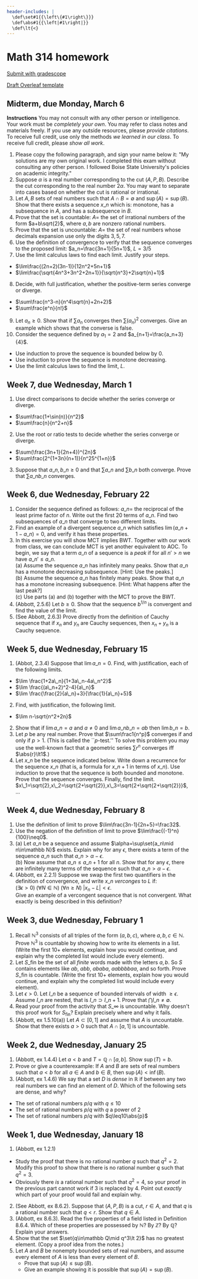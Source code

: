```yaml
---
header-includes: |
  \def\set#1{{\left\{#1\right\}}}
  \def\abs#1{{\left|#1\right|}}
  \def\lt{<}
---
```


# Math 314 homework

[Submit with gradescope](https://www.gradescope.com/courses/480803)

[Draft Overleaf template](https://www.overleaf.com/read/wqzxckcdzwzr)

## Midterm, due Monday, March 6

**Instructions** You may not consult with any other person or intelligence. Your work must be *completely your own*. You may refer to class notes and materials freely. If you use any outside resources, please *provide citations*. To receive full credit, use only the methods *we learned in our class*. To receive full credit, please *show all work*.

1. Please copy the following paragraph, and sign your name below it: "My solutions are my own original work. I completed this exam without consulting any other person. I followed Boise State University's policies on academic integrity."
2. Suppose $\alpha$ is a real number corresponding to the cut $(A,P,B)$. Describe the cut corresponding to the real number $2\alpha$. You may want to separate into cases based on whether the cut is rational or irrational.
3. Let $A,B$ sets of real numbers such that $A\cap B=\emptyset$ and $\sup(A)=\sup(B)$. Show that there exists a sequence $x\_n$ which is: monotone, has a subsequence in $A$, and has a subsequence in $B$.
4. Prove that the set is countable: $A=$ the set of irrational numbers of the form $a+b\sqrt{2}$, where $a,b$ are nonzero rational numbers.
5. Prove that the set is uncountable: $A=$ the set of real numbers whose decimals expansion use only the digits $3,5,7$.
6. Use the definition of convergence to verify that the sequence converges to the proposed limit: $a_n=\frac{3n+1}{5n+1}$, $L=3/5$
7. Use the limit calculus laws to find each limit. Justify your steps.  
  * $\lim\frac{(2n+2)(3n-1)}{12n^2+5n+1}$
  * $\lim\frac{\sqrt{4n^3+3n^2+2n+1}}{\sqrt{n^3}+2\sqrt{n}+1}$
8. Decide, with full justification, whether the positive-term series converge or diverge.  
  * $\sum\frac{n^3-n}{n^4\sqrt{n}+2n+2}$
  * $\sum\frac{e^n}{n!}$
9. Let $a_n\geq0$. Show that if $\sum a_n$ converges then $\sum(a_n)^2$ converges. Give an example which shows that the converse is false.
10. Consider the sequence defined by $a_1=2$ and $a_{n+1}=\frac{a_n+3}{4}$.  
  * Use induction to prove the sequence is bounded below by $0$.
  * Use induction to prove the sequence is monotone decreasing.
  * Use the limit calculus laws to find the limit, $L$.

## Week 7, due Wednesday, March 1

1. Use direct comparisons to decide whether the series converge or diverge.
  * $\sum\frac{1+\sin(n)}{n^2}$
  * $\sum\frac{n}{n^2+n}$
2. Use the root or ratio tests to decide whether the series converge or diverge.  
  * $\sum(\frac{3n+1}{2n+4})^{2n}$
  * $\sum\frac{2^{1+3n}(n+1)}{n^25^{1+n}}$
3. Suppose that $a\_n,b\_n\geq0$ and that $\sum a\_n$ and $\sum b\_n$ both converge. Prove that $\sum a\_nb\_n$ converges.


## Week 6, due Wednesday, February 22

1. Consider the sequence defined as follows: $a\_n=$ the reciprocal of the least prime factor of $n$. Write out the first 20 terms of $a\_n$. Find two subsequences of $a\_n$ that converge to two different limits.
2. Find an example of a divergent sequence $a\_n$ which satisfies $\lim(a\_{n+1}-a\_n)=0$, and verify it has these properties.
3. In this exercise you will show MCT implies BWT. Together with our work from class, we can conclude MCT is yet another equivalent to AOC. To begin, we say that a term $a\_n$ of a sequence is a *peak* if for all $n'>n$ we have $a\_n'\leq a\_n$.  
  (a) Assume the sequence $a\_n$ has infinitely many peaks. Show that $a\_n$ has a monotone decreasing subsequence. [Hint: Use the peaks.]  
  (b) Assume the sequence $a\_n$ has finitely many peaks. Show that $a\_n$ has a monotone increasing subsequence. [Hint: What happens after the last peak?]  
  (c) Use parts (a) and (b) together with the MCT to prove the BWT.
4. (Abbott, 2.5.6) Let $b\geq0$. Show that the sequence $b^{1/n}$ is convergent and find the value of the limit.
5. (See Abbott, 2.6.3) Prove directly from the definition of Cauchy sequence that if $x_n$ and $y_n$ are Cauchy sequences, then $x_n+y_n$ is a Cauchy sequence.

## Week 5, due Wednesday, February 15

1. (Abbot, 2.3.4) Suppose that $\lim a\_n=0$. Find, with justification, each of the following limits.  
  * $\lim \frac{1+2a\_n}{1+3a\_n-4a\_n^2}$
  * $\lim \frac{(a\_n+2)^2-4}{a\_n}$
  * $\lim \frac{\frac{2}{a\_n}+3}{\frac{1}{a\_n}+5}$
2. Find, with justification, the following limit.
  * $\lim n-\sqrt{n^2+2n}$
2. Show that if $\lim a\_n=a$ and $a\neq0$ and $\lim a\_nb\_n=ab$ then $\lim b\_n=b$.
3. Let $p$ be any real number. Prove that $\sum\frac1{n^p}$ converges if and only if $p>1$. (This is called the ``$p$-test.'' To solve this problem you may use the well-known fact that a geometric series $\sum r^n$ converges iff $\abs{r}\lt1$.)
4. Let $x\_n$ be the sequence indicated below. Write down a recurrence for the sequence $x\_n$ (that is, a formula for $x\_{n+1}$ in terms of $x\_n$). Use induction to prove that the sequence is both bounded and monotone. Prove that the sequence converges. Finally, find the limit.  
  $x\_1=\sqrt{2},x\_2=\sqrt{2+\sqrt{2}},x\_3=\sqrt{2+\sqrt{2+\sqrt{2}}}$, $\ldots$  

## Week 4, due Wednesday, February 8

1. Use the definition of limit to prove $\lim\frac{3n-1}{2n+5}=\frac32$.
2. Use the negation of the definition of limit to prove $\lim\frac{(-1)^n}{100}\neq0$.
3. (a) Let $a\_n$ be a sequence and assume $\alpha=\sup\set{a_n\mid n\in\mathbb N}$ exists. Explain why for any $\epsilon$, there exists a term of the sequence $a\_n$ such that $a\_n>\alpha-\epsilon$.  
  (b) Now assume that $a\_n\leq a\_{n+1}$ for all $n$. Show that for any $\epsilon$, there are infinitely many terms of the sequence such that $a\_n>\alpha-\epsilon$.
4. (Abbott, ex 2.2.1) Suppose we swap the first two quantifiers in the definition of convergence, and write $x\_n$ *verconges* to $L$ if:  
   $(\exists\epsilon>0)\;(\forall N\in\mathbb N)\;(\forall n\geq N)\;|x_n-L|<\epsilon$.  
   Give an example of a vercongent sequence that is not convergent. What exactly is being described in this definition?
<!--5. Suppose that $A\subset\mathbb R$ is bounded and that $\alpha=\sup(A)$.  This exercise shows how to prove that there exists a sequence in $A$ which converges to $\alpha$.  
  (a) Prove that for each $n\in\mathbb N$ there exists $a\_n\in A$ such that $a_n>\alpha-1/n$.  
  (b) Use the definition of convergence to conclude that $\lim a\_n=\alpha$.-->

## Week 3, due Wednesday, February 1

1. Recall $\mathbb N^3$ consists of all triples of the form $(a,b,c)$, where $a,b,c\in\mathbb N$. Prove $\mathbb N^3$ is countable by showing how to write its elements in a list. (Write the first 10+ elements, explain how you would continue, and explain why the completed list would include every element).
2. Let $S\_\text{fin}$ be the set of all *finite* words made with the letters $a,b$. So $S$ contains elements like $ab$, $abb$, $ababa$, $aabbbbaa$, and so forth. Prove $S\_\text{fin}$ is countable. (Write the first 10+ elements, explain how you would continue, and explain why the completed list would include every element).
3. Let $\epsilon>0$. Let $I\_n$ be a sequence of bounded intervals of width $\geq\epsilon$. Assume $I\_n$ are nested, that is $I\_n\supset I\_{n+1}$. Prove that $\bigcap I\_n\neq\emptyset$.
4. Read your proof from the activity that $S\_{\infty}$ is uncountable. Why doesn't this proof work for $S_\text{fin}$? Explain precisely where and why it fails.
5. (Abbott, ex 1.5.10(a)) Let $A\subset[0,1]$ and assume that $A$ is uncountable. Show that there exists $a>0$ such that $A\cap[a,1]$ is uncountable.


## Week 2, due Wednesday, January 25

1. (Abbott, ex 1.4.4) Let $a\lt b$ and $T=\mathbb{Q}\cap[a,b]$. Show $\sup(T)=b$.
2. Prove or give a counterexample: If $A$ and $B$ are sets of real numbers such that $a\lt b$ for all $a\in A$ and $b\in B$, then $\sup(A)\lt\inf(B)$.
3. (Abbott, ex 1.4.6) We say that a set $D$ is *dense* in $\mathbb{R}$ if between any two real numbers we can find an element of $D$. Which of the following sets are dense, and why?  
  * The set of rational numbers $p/q$ with $q\leq10$
  * The set of rational numbers $p/q$ with $q$ a power of $2$
  * The set of rational numbers $p/q$ with $q\leq10\abs{p}$

## Week 1, due Wednesday, January 18

1. (Abbott, ex 1.2.1)  
  * Study the proof that there is no rational number $q$ such that $q^2=2$. Modify this proof to show that there is no rational number $q$ such that $q^2=3$.
  * Obviously there *is* a rational number such that $q^2=4$, so your proof in the previous part cannot work if $3$ is replaced by $4$. Point out *exactly* which part of your proof would fail and explain why.
2. (See Abbott, ex 8.6.2). Suppose that $(A,P,B)$ is a cut, $r\in A$, and that $q$ is a rational number such that $q\lt r$. Show that $q\in A$.
3. (Abbott, ex 8.6.3). Read the five properties of a field listed in Definition 8.6.4. Which of these properties are possessed by $\mathbb N$? By $\mathbb Z$? By $\mathbb Q$? Explain your answers.
4. Show that the set $\set{q\in\mathbb Q\mid q^3\lt 2}$ has no greatest element. (Copy a proof idea from the notes.)
5. Let $A$ and $B$ be nonempty bounded sets of real numbers, and assume every element of $A$ is less than every element of $B$.  
   * Prove that $\sup(A)\leq\sup(B)$.
   * Give an example showing it is possible that $\sup(A)=\sup(B)$.

<script>
  window.MathJax = {
    tex: {
      inlineMath: [['$','$'], ['\\(','\\)']],
      processEscapes: true,
      macros: {
        set: ["{\\left\\{ #1 \\right\\}}", 1],
        abs: ["{\\left| #1 \\right|}", 1],
        lt: ["<"]
      }
    }
  };
</script>
<script id="MathJax-script" async src="https://cdn.jsdelivr.net/npm/mathjax@3/es5/tex-chtml.js"></script>
